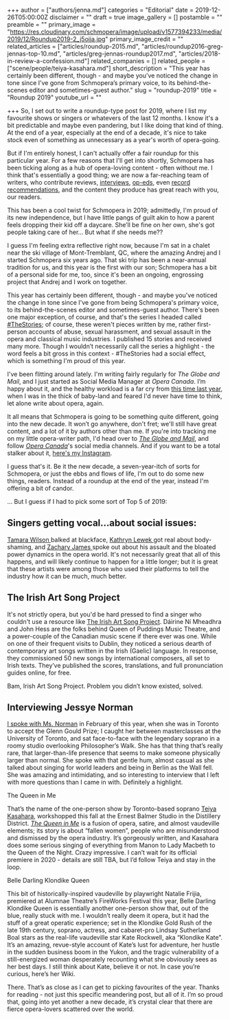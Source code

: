 +++
author = ["authors/jenna.md"]
categories = "Editorial"
date = 2019-12-26T05:00:00Z
disclaimer = ""
draft = true
image_gallery = []
postamble = ""
preamble = ""
primary_image = "https://res.cloudinary.com/schmopera/image/upload/v1577394233/media/2019/12/Roundup2019-2_j5ojja.jpg"
primary_image_credit = ""
related_articles = ["articles/roundup-2015.md", "articles/roundup2016-greg-jennas-top-10.md", "articles/greg-jennas-roundup2017.md", "articles/2018-in-review-a-confession.md"]
related_companies = []
related_people = ["scene/people/teiya-kasahara.md"]
short_description = "This year has certainly been different, though - and maybe you’ve noticed the change in tone since I’ve gone from Schmopera’s primary voice, to its behind-the-scenes editor and sometimes-guest author."
slug = "roundup-2019"
title = "Roundup 2019"
youtube_url = ""

+++
So, I set out to write a roundup-type post for 2019, where I list my favourite shows or singers or whatevers of the last 12 months. I know it's a bit predictable and maybe even pandering, but I like doing that kind of thing. At the end of a year, especially at the end of a decade, it's nice to take stock even of something as unnecessary as a year's worth of opera-going.

But if I'm entirely honest, I can't actually offer a fair roundup for this particular year. For a few reasons that I'll get into shortly, Schmopera has been ticking along as a hub of opera-loving content - often without me. I think that's essentially a good thing; we are now a far-reaching team of writers, who contribute reviews, [interviews](/talking-with-singers-nina-stemme/), [op-eds](/the-business-of-passion/), even [record recommendations](https://www.schmopera.com/4-singers-you-might-not-know-but-should/), and the content they produce has great reach with you, our readers.

This has been a cool twist for Schmopera in 2019; admittedly, I'm proud of its new independence, but I have little pangs of guilt akin to how a parent feels dropping their kid off a daycare. She’ll be fine on her own, she's got people taking care of her… But what if she needs me??

I guess I'm feeling extra reflective right now, because I'm sat in a chalet near the ski village of Mont-Tremblant, QC, where the amazing Andrej and I started Schmopera six years ago. That ski trip has been a near-annual tradition for us, and this year is the first with our son; Schmopera has a bit of a personal side for me, too, since it's been an ongoing, engrossing project that Andrej and I work on together.

This year has certainly been different, though - and maybe you've noticed the change in tone since I've gone from being Schmopera's primary voice, to its behind-the-scenes editor and sometimes-guest author. There's been one major exception, of course, and that's the series I headed called [#TheStories](/thestories-are-coming-out-and-heres-why/); of course, these weren't pieces written by me, rather first-person accounts of abuse, sexual harassment, and sexual assault in the opera and classical music industries. I published 15 stories and received many more. Though I wouldn’t necessarily call the series a highlight - the word feels a bit gross in this context - #TheStories had a social effect, which is something I'm proud of this year.

I've been flitting around lately. I'm writing fairly regularly for _The Globe and Mail_, and I just started as Social Media Manager at _Opera Canada_. I’m happy about it, and the healthy workload is a far cry from [this time last year](/2018-in-review-a-confession/), when I was in the thick of baby-land and feared I'd never have time to think, let alone write about opera, again.

It all means that Schmopera is going to be something quite different, going into the new decade. It won’t go anywhere, don't fret; we'll still have great content, and a lot of it by authors other than me. If you're into tracking me on my little opera-writer path, I'd head over to [_The Globe and Mail_](https://www.theglobeandmail.com/arts/), and follow [_Opera Canada_](https://operacanada.ca/)'s social media channels. And if you want to be a total stalker about it, [here's my Instagram](https://www.instagram.com/jennadoogles/).

I guess that's it. Be it the new decade, a seven-year-itch of sorts for Schmopera, or just the ebbs and flows of life, I'm out to do some new things, readers. Instead of a roundup at the end of the year, instead I'm offering a bit of candor.

… But I guess if I had to pick some sort of Top 5 of 2019:

## Singers getting vocal...about social issues:

[Tamara Wilson ](https://www.instagram.com/p/B0TiF2Wh7fKHk-HmP_jwo8YO8sgwOOytHBv_980/)balked at blackface, [Kathryn Lewek ](https://twitter.com/KathrynLewek/status/1165963897641324545)got real about body-shaming, and [Zachary James ](/thestories-part-i/)spoke out about his assault and the bloated power dynamics in the opera world. It's not necessarily great that all of this happens, and will likely continue to happen for a little longer; but it is great that these artists were among those who used their platforms to tell the industry how it can be much, much better.

## The Irish Art Song Project

It's not strictly opera, but you'd be hard pressed to find a singer who couldn't use a resource like [The Irish Art Song Project](https://www.cmc.ie/AmhrainEalaineGhaeilge). Dáirine Ní Mheadhra and John Hess are the folks behind Queen of Puddings Music Theatre, and a power-couple of the Canadian music scene if there ever was one. While on one of their frequent visits to Dublin, they noticed a serious dearth of contemporary art songs written in the Irish (Gaelic) language. In response, they commissioned 50 new songs by international composers, all set to Irish texts. They’ve published the scores, translations, and full pronunciation guides online, for free. 

Bam, Irish Art Song Project. Problem you didn’t know existed, solved.

## Interviewing Jessye Norman

[I spoke with Ms. Norman](https://www.theglobeandmail.com/arts/theatre-and-performance/article-opera-legend-jessye-norman-on-receiving-glenn-gould-prize-gratitude/) in February of this year, when she was in Toronto to accept the Glenn Gould Prize; I caught her between masterclasses at the University of Toronto, and sat face-to-face with the legendary soprano in a roomy studio overlooking Philosopher’s Walk. She has that thing that’s really rare, that larger-than-life presence that seems to make someone physically larger than normal. She spoke with that gentle hum, almost casual as she talked about singing for world leaders and being in Berlin as the Wall fell. She was amazing and intimidating, and so interesting to interview that I left with more questions than I came in with. Definitely a highlight.

The Queen in Me

That’s the name of the one-person show by Toronto-based soprano [Teiya Kasahara](/scene/people/teiya-kasahara/), workshopped this fall at the Ernest Balmer Studio in the Distillery District. [_The Queen in Me_](https://www.teiyakasahara.com/the-queen-in-me) is a fusion of opera, satire, and almost vaudeville elements; its story is about “fallen women”, people who are misunderstood and dismissed by the opera industry. It’s gorgeously written, and Kasahara does some serious singing of everything from Manon to Lady Macbeth to the Queen of the Night. Crazy impressive. I can’t wait for its official premiere in 2020 - details are still TBA, but I’d follow Teiya and stay in the loop.

Belle Darling Klondike Queen

This bit of historically-inspired vaudeville by playwright Natalie Frijia, premiered at Alumnae Theatre’s FireWorks Festival this year, Belle Darling Klondike Queen is essentially another one-person show that, out of the blue, really stuck with me. I wouldn’t really deem it opera, but it had the stuff of a great operatic experience; set in the Klondike Gold Rush of the late 19th century, soprano, actress, and cabaret-pro Lindsay Sutherland Boal stars as the real-life vaudeville star Kate Rockwell, aka “Klondike Kate”. It’s an amazing, revue-style account of Kate’s lust for adventure, her hustle in the sudden business boom in the Yukon, and the tragic vulnerability of a still-energized woman desperately recounting what she obviously sees as her best days. I still think about Kate, believe it or not. In case you’re curious, here’s her Wiki.

There. That’s as close as I can get to picking favourites of the year. Thanks for reading - not just this specific meandering post, but all of it. I’m so proud that, going into yet another a new decade, it’s crystal clear that there are fierce opera-lovers scattered over the world.
